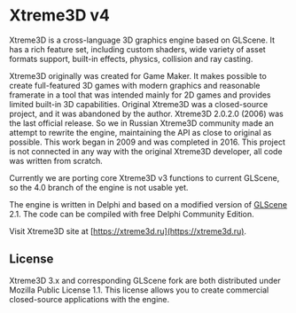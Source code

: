 Xtreme3D v4
===========
Xtreme3D is a cross-language 3D graphics engine based on GLScene. It has a rich feature set, including custom shaders, wide variety of asset formats support, built-in effects, physics, collision and ray casting.

Xtreme3D originally was created for Game Maker. It makes possible to create full-featured 3D games with modern graphics and reasonable framerate in a tool that was intended mainly for 2D games and provides limited built-in 3D capabilities. Original Xtreme3D was a closed-source project, and it was abandoned by the author. Xtreme3D 2.0.2.0 (2006) was the last official release. So we in Russian Xtreme3D community made an attempt to rewrite the engine, maintaining the API as close to original as possible. This work began in 2009 and was completed in 2016. This project is not connected in any way with the original Xtreme3D developer, all code was written from scratch.

Currently we are porting core Xtreme3D v3 functions to current GLScene, so the 4.0 branch of the engine is not usable yet.

The engine is written in Delphi and based on a modified version of [GLScene](https://sourceforge.net/projects/glscene) 2.1. The code can be compiled with free Delphi Community Edition.

Visit Xtreme3D site at [https://xtreme3d.ru](https://xtreme3d.ru).

License
-------
Xtreme3D 3.x and corresponding GLScene fork are both distributed under Mozilla Public License 1.1. This license allows you to create commercial closed-source applications with the engine.
